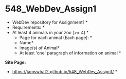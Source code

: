 # 548_WebDev_Assign1
* WebDev repository for Assignment1 *
* Requirements: *
* At least 4 animals in your zoo (>= 4) *
   * Page for each animal (Each page): *
   * Name* 
   * Image(s) of Animal*
   * At least 'one' paragraph of information on animal *
 
**Site Page:**
* https://jamswhat2.github.io/548_WebDev_Assign1/ *
